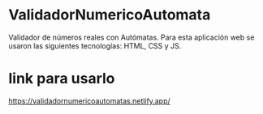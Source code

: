 # ValidadorNumericoAutomata
Validador de números reales con Autómatas.
Para esta aplicación web se usaron las siguientes tecnologías: HTML, CSS  y JS.

# link para usarlo

https://validadornumericoautomatas.netlify.app/
